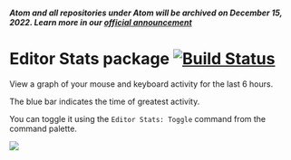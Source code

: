 ##### Atom and all repositories under Atom will be archived on December 15, 2022. Learn more in our [official announcement](https://github.blog/2022-06-08-sunsetting-atom/)
 # Editor Stats package [![Build Status](https://travis-ci.org/atom/editor-stats.svg?branch=master)](https://travis-ci.org/atom/editor-stats)

View a graph of your mouse and keyboard activity for the last 6 hours.

The blue bar indicates the time of greatest activity.

You can toggle it using the `Editor Stats: Toggle` command from the command palette.

![](https://f.cloud.github.com/assets/671378/2262223/843b1172-9e57-11e3-9c60-8d28d542f39c.png)

